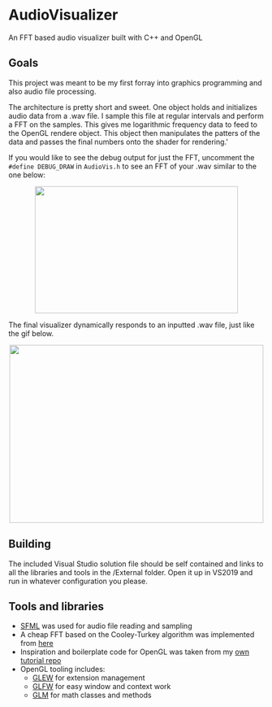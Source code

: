 # AudioVisualizer
An FFT based audio visualizer built with C++ and OpenGL

## Goals
This project was meant to be my first forray into graphics programming and also audio file processing.

The architecture is pretty short and sweet. One object holds and initializes audio data from a .wav file. I sample this file at regular intervals and perform a FFT on the samples. This gives me logarithmic frequency data to feed to the OpenGL rendere object. This object then manipulates the patters of the data and passes the final numbers onto the shader for rendering.'

If you would like to see the debug output for just the FFT, uncomment the `#define DEBUG_DRAW` in `AudioVis.h` to see an FFT of your .wav similar to the one below:

<p align="center">
  <img width="400" height="250" src="https://i.gyazo.com/6ddf6cf03bc4b7c850b2400d75759f9d.gif">
</p>

The final visualizer dynamically responds to an inputted .wav file, just like the gif below.

<p align="center">
  <img width="500" height="350" src="https://i.gyazo.com/9b3d8bbc1dea8684f7528eedeab57db0.gif">
</p>

## Building

The included Visual Studio solution file should be self contained and links to all the libraries and tools in the /External folder. Open it up in VS2019 and run in whatever configuration you please.

## Tools and libraries
* [SFML](https://www.sfml-dev.org/) was used for audio file reading and sampling
* A cheap FFT based on the Cooley-Turkey algorithm was implemented from [here](https://rosettacode.org/wiki/Fast_Fourier_transform#C.2B.2B)
* Inspiration and boilerplate code for OpenGL was taken from my [own tutorial repo](https://github.com/jiwoojang/openGLPlayground)
* OpenGL tooling includes:
  * [GLEW](http://glew.sourceforge.net/) for extension management
  * [GLFW](https://www.glfw.org/) for easy window and context work
  * [GLM](https://glm.g-truc.net/0.9.9/index.html) for math classes and methods
